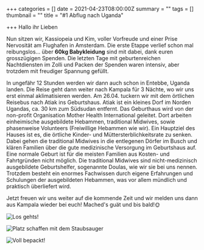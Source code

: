 +++
categories = []
date = 2021-04-23T08:00:00Z
summary = ""
tags = []
thumbnail = ""
title = "#1 Abflug nach Uganda"

+++
Hallo ihr Lieben

Nun sitzen wir, Kassiopeia und Kim, voller Vorfreude und einer Prise Nervosität am Flughafen in Amsterdam. Die erste Etappe verlief schon mal reibungslos... über **60kg Babykleidung** sind mit dabei, dank euren grosszügigen Spenden. Die letzten Tage mit geburtenreichen Nachtdiensten im Zolli und Packen der Spenden waren intensiv, aber trotzdem mit freudiger Spannung gefüllt.

In ungefähr 12 Stunden werden wir dann auch schon in Entebbe, Uganda landen. Die Reise geht dann weiter nach Kampala für 3 Nächte, wo wir uns erst einmal aklimatisieren werden. Am 26.04. tuckern wir mit dem örtlichen Reisebus nach Atiak ins Geburtshaus. Atiak ist ein kleines Dorf im Norden Ugandas, ca. 30 km zum Südsudan entfernt. Das Geburthaus wird von der non-profit Organisation Mother Health International geleitet. Dort arbeiten einheimische ausgebildete Hebammen, traditional Midwives, sowie phasenweise Volunteers (Freiwillige Hebammen wie wir). Ein Hauptziel des Hauses ist es, die örtliche Kinder- und Müttersterblichkeitsrate zu senken. Dabei gehen die traditional Midwives in die entlegenen Dörfer im Busch und klären Familien über die gute medizinische Versorgung im Geburtshaus auf. Eine normale Geburt ist für die meisten Familien aus Kosten- und Fahrtgründen nicht möglich. Die traditional Midwives sind nicht-medizinisch ausgebildete Geburtshelfer, sogenannte Doulas, wie wir sie bei uns nennen. Trotzdem besteht ein enormes Fachwissen durch eigene Erfahrungen und Schulungen der ausgebildeten Hebammen, was vor allem mündlich und praktisch überliefert wird.

Jetzt freuen wir uns weiter auf die kommende Zeit und wir melden uns dann aus Kampala wieder bei euch! Mached's guät und bis bald!🌞

![](https://yoma-hebammen.ch/upload/2021/04/img-20210423-wa0003.jpg "Los gehts!")

![](https://yoma-hebammen.ch/upload/2021/04/img-20210423-wa0002.jpg "Platz schaffen mit dem Staubsauger")

![](https://yoma-hebammen.ch/upload/2021/04/img-20210423-wa0004.jpg "Voll bepackt!")